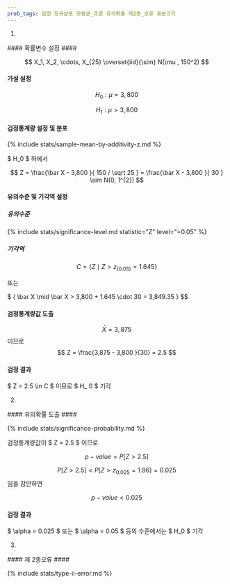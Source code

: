 ```yaml
---
prob_tags: 검정 정규분포 모평균_추론 유의확률 제2종_오류 표본크기
---
```

1)

<div>
#### 확률변수 설정 ####

$$ X_1, X_2, \cdots, X_{25} \overset{iid}{\sim} N(\mu , 150^2) $$

#### 가설 설정 ####

$$ H_0 : \mu = 3,800 $$

$$ H_1 : \mu > 3,800 $$

#### 검정통계량 설정 및 분포 ####

{% include stats/sample-mean-by-additivity-z.md %}

$ H_0 $ 하에서

$$ Z =  \frac{\bar X - 3,800 }{ 150 / \sqrt 25 } =  \frac{\bar X - 3,800 }{ 30 } \sim N(0, 1^{2}) $$

#### 유의수준 및 기각역 설정 ####

##### 유의수준 #####

{% include stats/significance-level.md statistic="Z" level="=0.05" %}

##### 기각역 #####

$$ C = \{ Z \mid Z > z_ {(0.05)} = 1.645 \} $$

또는

$ \{ \bar X \mid \bar X > 3,800 + 1.645 \cdot 30 = 3,849.35 \} $$

#### 검정통계량값 도출 ####

$$ \bar X = 3,875 $$ 이므로 $$ Z = \frac{3,875 - 3,800 }{30} = 2.5 $$

#### 검정 결과 ####

$ Z = 2.5 \in C $ 이므로 $ H_ 0 $ 기각

</div>

2)

<div>
#### 유의확률 도출 ####

{% include stats/significance-probability.md %}

검정통계량값이 $ Z = 2.5 $ 이므로

$$ p-value = P[ Z > 2.5 ] $$

$$ P [ Z > 2.5 ] < P [ Z > z_{0.025} = 1.96 ] = 0.025 $$ 임을 감안하면

$$ p-value < 0.025 $$

#### 검정 결과 ####

$ \alpha = 0.025 $ 또는 $ \alpha = 0.05 $ 등의 수준에서는 $ H_0 $ 기각

</div>

3)

<div>
#### 제 2종오류 ####

{% include stats/type-ii-error.md %}

</div>